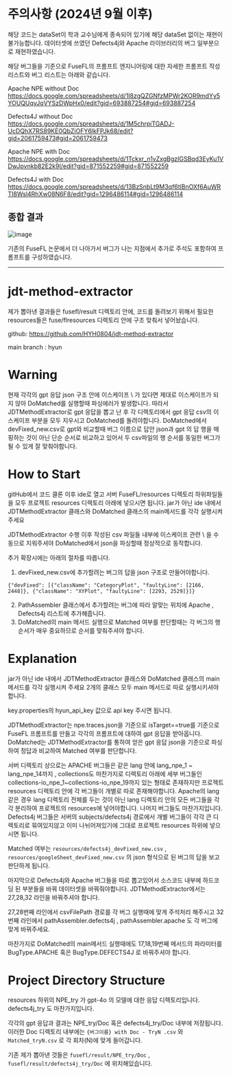 # 주의사항 (2024년 9월 이후)
해당 코드는 dataSet이 학과 교수님에게 종속되어 있기에 해당 dataSet 없이는 재현이 불가능합니다.
데이터셋에 쓰였던 Defects4j와 Apache 라이브러리의 버그 일부분으로 재현하였습니다.


해당 버그들을 기준으로 FuseFL의 프롬프트 엔지니어링에 대한 자세한 프롬프트 작성 리스트와 버그 리스트는 아래와 같습니다.

Apache NPE without Doc
https://docs.google.com/spreadsheets/d/1I8zgQZGNfzMPWr2KOR9mdYy5YOUQUqyJqVYSzDWpHx0/edit?gid=693887254#gid=693887254

Defects4J without Doc
https://docs.google.com/spreadsheets/d/1M5chrpiTGADJ-UcDQhX7RS89KE0QbZiOFY6lkFPJk68/edit?gid=2061759473#gid=2061759473

Apache NPE with Doc
https://docs.google.com/spreadsheets/d/1Tckxr_n1vZxgBgzIGSBqd3EyKu1VDwJpvnkb82E2k9I/edit?gid=871552259#gid=871552259

Defects4J with Doc
https://docs.google.com/spreadsheets/d/13BzSnbLt9M3qf6tlBnOXf6AuWRTI8Wsl4RhXw08N6F8/edit?gid=1296486114#gid=1296486114

## 종합 결과

![image](https://github.com/user-attachments/assets/17e27a7c-47e3-4951-9b19-a9dd7c2ca97a)

기존의 FuseFL 논문에서 더 나아가서 버그가 나는 지점에서 추가로 주석도 포함하여 프롬프트를 구성하였습니다.

-----------------------------------------------------------------------------------------------------------



# jdt-method-extractor

제가 뽑아낸 결과들은  fusefl/result 디렉토리 안에, 코드를 돌려보기 위해서 필요한 resources들은 fuse/flresources 디렉토리 안에 구조 맞춰서 넣어놨습니다.

github: https://github.com/HYH0804/jdt-method-extractor

main branch : hyun

# Warning

현재 각각의 gpt 응답 json 구조 안에 이스케이프 \ 가 있다면 제대로 이스케이프가 되지 않아 DoMatched를 실행할때 파싱에러가 발생합니다. 따라서 JDTMethodExtractor로 gpt 응답을 뽑고 난 후 각 디렉토리에서 gpt 응답 csv의 이스케이프 부분을 모두 지우시고 DoMatched를 돌려야합니다. 
DoMatched에서 devFixed_new.csv로 gpt와 비교할때 버그 이름으로 답안 json과 gpt 의 답 행을 매핑하는 것이 아닌 단순 순서로 비교하고 있어서 두 csv파일의 행 순서를 동일한 버그가 될 수 있게 잘 맞춰야합니다.

# How to Start
gitHub에서 코드 클론 이후 ide로 열고
서버 FuseFL/resources 디렉토리 하위파일들을 모두 프로젝트 resources 디렉토리 아래에 넣으시면 됩니다.
jar가 아닌 ide 내에서 JDTMethodExtractor 클래스와 DoMatched 클래스의 main메서드를 각각 실행시켜 주세요

JDTMethodExtractor 수행 이후 작성된 csv 파일들 내부에 이스케이프 관련 \ 을 수동으로 지워주셔야 DoMatched에서 json을 파싱할때 정상적으로 동작합니다.

추가 확장시에는 아래의 절차를 따릅니다.
1) devFixed_new.csv에 추가할려는 버그의 답을 json 구조로 만들어야합니다.
```
{"devFixed": [{"className": "CategoryPlot", "faultyLine": [2166, 2448]}, {"className": "XYPlot", "faultyLine": [2293, 2529]}]}
```
2) PathAssembler 클래스에서 추가할려는 버그에 따라 알맞는 위치에 Apache , Defects4j 리스트에 추가해줍니다.
3) DoMatched의 main 메서드 실행으로 Matched 여부를 판단할때는 각 버그의 행 순서가 매우 중요하므로 순서를 맞춰주셔야 합니다. 


# Explanation
jar가 아닌 ide 내에서 JDTMethodExtractor 클래스와 DoMatched 클래스의 main메서드를 각각 실행시켜 주세요
2개의 클래스 모두 main 메서드로 따로 실행시키셔야 합니다.

 key.properties의 hyun_api_key 값으로 api key 주시면 됩니다. 


JDTMethodExtractor는 npe.traces.json을 기준으로 isTarget==true를 기준으로  FuseFL 프롬프트를 만들고 각각의 프롬프트에 대하여 gpt 응답을 받아옵니다.
DoMatched는 JDTMethodExtractor를 통하여 얻은 gpt 응답 json을 기준으로 파싱하여 정답과 비교하여 Matched 여부를 판단합니다.

서버 디렉토리 상으로는 APACHE 버그들은 같은 lang 안에 lang_npe_1 ~ lang_npe_14까지 , collections도 마찬가지로 디렉토리 아래에 세부 버그들인 collections-io_npe_1~collections-io_npe_19까지 있는 형태로 존재하지만
프로젝트 resources 디렉토리 안에 각 버그들이 개별로 따로 존재해야합니다.
Apache의 lang 같은 경우 lang 디렉토리 전체를 두는 것이 아닌 lang 디렉토리 안의 모든 버그들을 각각 분리하여 프로젝트의 resources에 넣어야합니다. 나머지 버그들도 마찬가지입니다.
Defects4j 버그들은 서버의 subjects/defects4j 경로에서 개별 버그들이 각각 큰 디렉토리로 묶여있지않고 이미 나뉘어져있기에 그대로 프로젝트 resources 하위에 넣으시면 됩니다.

Matched 여부는 ```resources/defects4j_devFixed_new.csv``` , ```resources/googleSheet_devFixed_new.csv``` 의 json 형식으로 된 버그의 답을 보고 판단하게 됩니다.

마지막으로 Defects4j와 Apache 버그들을 따로 뽑고있어서 소스코드 내부에 하드코딩 된 부분들을 바꿔 데이터셋을 바꿔줘야합니다.
JDTMethodExtractor에서는 27,28,32 라인을 바꿔주셔야 합니다.

 27,28번째 라인에서 csvFilePath 경로를 각 버그 실행때에 맞게 주석처리 해주시고 
32번째 라인에서 pathAssembler.defects4j , pathAssembler.apache 도 각 버그에 맞게 바꿔주세요. 

마찬가지로 DoMatched의 main메서드 실행때에도 17,18,19번째 메서드의 파라미터를 BugType.APACHE 혹은 BugType.DEFECTS4J 로 바꿔주셔야 합니다.



# Project Directory Structure

 resources 하위의 NPE_try 가  gpt-4o 의 모델에 대한 응답 디렉토리입니다.
 defects4j_try 도 마찬가지입니다.

각각의 gpt 응답과 결과는 
NPE_try/Doc 혹은 defects4j_try/Doc 내부에 저장됩니다. 
이러한 Doc 디렉토리 내부에는
```{버그이름} with Doc - TryN .csv``` 와
```Matched_tryN.csv``` 로 각 회차(N)에 맞게 들어갑니다.

기존 제가 뽑아낸 것들은 ```fusefl/result/NPE_try/Doc``` , ```fusefl/result/defects4j_try/Doc``` 에 위치해있습니다.


